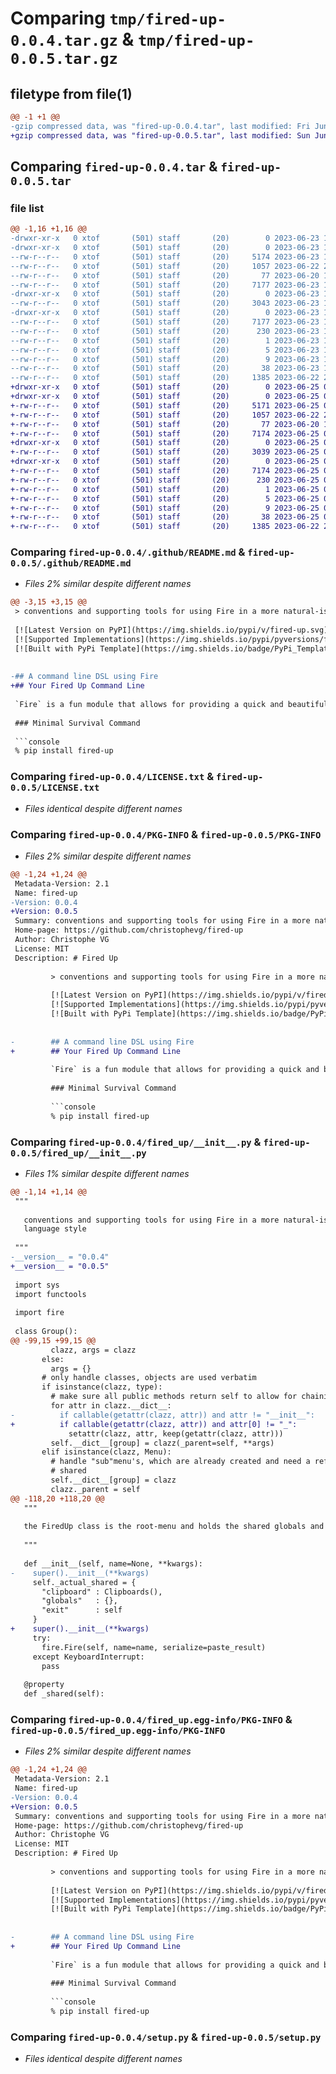# Comparing `tmp/fired-up-0.0.4.tar.gz` & `tmp/fired-up-0.0.5.tar.gz`

## filetype from file(1)

```diff
@@ -1 +1 @@
-gzip compressed data, was "fired-up-0.0.4.tar", last modified: Fri Jun 23 13:46:10 2023, max compression
+gzip compressed data, was "fired-up-0.0.5.tar", last modified: Sun Jun 25 07:09:45 2023, max compression
```

## Comparing `fired-up-0.0.4.tar` & `fired-up-0.0.5.tar`

### file list

```diff
@@ -1,16 +1,16 @@
-drwxr-xr-x   0 xtof       (501) staff       (20)        0 2023-06-23 13:46:10.024715 fired-up-0.0.4/
-drwxr-xr-x   0 xtof       (501) staff       (20)        0 2023-06-23 13:46:10.023804 fired-up-0.0.4/.github/
--rw-r--r--   0 xtof       (501) staff       (20)     5174 2023-06-23 13:44:41.000000 fired-up-0.0.4/.github/README.md
--rw-r--r--   0 xtof       (501) staff       (20)     1057 2023-06-22 20:12:57.000000 fired-up-0.0.4/LICENSE.txt
--rw-r--r--   0 xtof       (501) staff       (20)       77 2023-06-20 11:24:03.000000 fired-up-0.0.4/MANIFEST.in
--rw-r--r--   0 xtof       (501) staff       (20)     7177 2023-06-23 13:46:10.024601 fired-up-0.0.4/PKG-INFO
-drwxr-xr-x   0 xtof       (501) staff       (20)        0 2023-06-23 13:46:10.023921 fired-up-0.0.4/fired_up/
--rw-r--r--   0 xtof       (501) staff       (20)     3043 2023-06-23 13:44:51.000000 fired-up-0.0.4/fired_up/__init__.py
-drwxr-xr-x   0 xtof       (501) staff       (20)        0 2023-06-23 13:46:10.024436 fired-up-0.0.4/fired_up.egg-info/
--rw-r--r--   0 xtof       (501) staff       (20)     7177 2023-06-23 13:46:09.000000 fired-up-0.0.4/fired_up.egg-info/PKG-INFO
--rw-r--r--   0 xtof       (501) staff       (20)      230 2023-06-23 13:46:10.000000 fired-up-0.0.4/fired_up.egg-info/SOURCES.txt
--rw-r--r--   0 xtof       (501) staff       (20)        1 2023-06-23 13:46:09.000000 fired-up-0.0.4/fired_up.egg-info/dependency_links.txt
--rw-r--r--   0 xtof       (501) staff       (20)        5 2023-06-23 13:46:09.000000 fired-up-0.0.4/fired_up.egg-info/requires.txt
--rw-r--r--   0 xtof       (501) staff       (20)        9 2023-06-23 13:46:09.000000 fired-up-0.0.4/fired_up.egg-info/top_level.txt
--rw-r--r--   0 xtof       (501) staff       (20)       38 2023-06-23 13:46:10.024751 fired-up-0.0.4/setup.cfg
--rw-r--r--   0 xtof       (501) staff       (20)     1385 2023-06-22 20:20:12.000000 fired-up-0.0.4/setup.py
+drwxr-xr-x   0 xtof       (501) staff       (20)        0 2023-06-25 07:09:45.474934 fired-up-0.0.5/
+drwxr-xr-x   0 xtof       (501) staff       (20)        0 2023-06-25 07:09:45.474027 fired-up-0.0.5/.github/
+-rw-r--r--   0 xtof       (501) staff       (20)     5171 2023-06-25 07:00:13.000000 fired-up-0.0.5/.github/README.md
+-rw-r--r--   0 xtof       (501) staff       (20)     1057 2023-06-22 20:12:57.000000 fired-up-0.0.5/LICENSE.txt
+-rw-r--r--   0 xtof       (501) staff       (20)       77 2023-06-20 11:24:03.000000 fired-up-0.0.5/MANIFEST.in
+-rw-r--r--   0 xtof       (501) staff       (20)     7174 2023-06-25 07:09:45.474818 fired-up-0.0.5/PKG-INFO
+drwxr-xr-x   0 xtof       (501) staff       (20)        0 2023-06-25 07:09:45.474141 fired-up-0.0.5/fired_up/
+-rw-r--r--   0 xtof       (501) staff       (20)     3039 2023-06-25 06:57:57.000000 fired-up-0.0.5/fired_up/__init__.py
+drwxr-xr-x   0 xtof       (501) staff       (20)        0 2023-06-25 07:09:45.474643 fired-up-0.0.5/fired_up.egg-info/
+-rw-r--r--   0 xtof       (501) staff       (20)     7174 2023-06-25 07:09:45.000000 fired-up-0.0.5/fired_up.egg-info/PKG-INFO
+-rw-r--r--   0 xtof       (501) staff       (20)      230 2023-06-25 07:09:45.000000 fired-up-0.0.5/fired_up.egg-info/SOURCES.txt
+-rw-r--r--   0 xtof       (501) staff       (20)        1 2023-06-25 07:09:45.000000 fired-up-0.0.5/fired_up.egg-info/dependency_links.txt
+-rw-r--r--   0 xtof       (501) staff       (20)        5 2023-06-25 07:09:45.000000 fired-up-0.0.5/fired_up.egg-info/requires.txt
+-rw-r--r--   0 xtof       (501) staff       (20)        9 2023-06-25 07:09:45.000000 fired-up-0.0.5/fired_up.egg-info/top_level.txt
+-rw-r--r--   0 xtof       (501) staff       (20)       38 2023-06-25 07:09:45.474975 fired-up-0.0.5/setup.cfg
+-rw-r--r--   0 xtof       (501) staff       (20)     1385 2023-06-22 20:20:12.000000 fired-up-0.0.5/setup.py
```

### Comparing `fired-up-0.0.4/.github/README.md` & `fired-up-0.0.5/.github/README.md`

 * *Files 2% similar despite different names*

```diff
@@ -3,15 +3,15 @@
 > conventions and supporting tools for using Fire in a more natural-ish style
 
 [![Latest Version on PyPI](https://img.shields.io/pypi/v/fired-up.svg)](https://pypi.python.org/pypi/fired-up/)
 [![Supported Implementations](https://img.shields.io/pypi/pyversions/fired-up.svg)](https://pypi.python.org/pypi/fired-up/)
 [![Built with PyPi Template](https://img.shields.io/badge/PyPi_Template-v0.2.0-blue.svg)](https://github.com/christophevg/pypi-template)
 
 
-## A command line DSL using Fire
+## Your Fired Up Command Line
 
 `Fire` is a fun module that allows for providing a quick and beautiful command line interface on top of a Python module. `Fired Up` adds some baseclasses and conventions to make this experience even more fun, by adding the possibility to chain multiple top-level commands/classes, using a shared clipboard.
 
 ### Minimal Survival Command
 
 ```console
 % pip install fired-up
```

### Comparing `fired-up-0.0.4/LICENSE.txt` & `fired-up-0.0.5/LICENSE.txt`

 * *Files identical despite different names*

### Comparing `fired-up-0.0.4/PKG-INFO` & `fired-up-0.0.5/PKG-INFO`

 * *Files 2% similar despite different names*

```diff
@@ -1,24 +1,24 @@
 Metadata-Version: 2.1
 Name: fired-up
-Version: 0.0.4
+Version: 0.0.5
 Summary: conventions and supporting tools for using Fire in a more natural-ish language style
 Home-page: https://github.com/christophevg/fired-up
 Author: Christophe VG
 License: MIT
 Description: # Fired Up
         
         > conventions and supporting tools for using Fire in a more natural-ish style
         
         [![Latest Version on PyPI](https://img.shields.io/pypi/v/fired-up.svg)](https://pypi.python.org/pypi/fired-up/)
         [![Supported Implementations](https://img.shields.io/pypi/pyversions/fired-up.svg)](https://pypi.python.org/pypi/fired-up/)
         [![Built with PyPi Template](https://img.shields.io/badge/PyPi_Template-v0.2.0-blue.svg)](https://github.com/christophevg/pypi-template)
         
         
-        ## A command line DSL using Fire
+        ## Your Fired Up Command Line
         
         `Fire` is a fun module that allows for providing a quick and beautiful command line interface on top of a Python module. `Fired Up` adds some baseclasses and conventions to make this experience even more fun, by adding the possibility to chain multiple top-level commands/classes, using a shared clipboard.
         
         ### Minimal Survival Command
         
         ```console
         % pip install fired-up
```

### Comparing `fired-up-0.0.4/fired_up/__init__.py` & `fired-up-0.0.5/fired_up/__init__.py`

 * *Files 1% similar despite different names*

```diff
@@ -1,14 +1,14 @@
 """
 
   conventions and supporting tools for using Fire in a more natural-ish
   language style
 
 """
-__version__ = "0.0.4"
+__version__ = "0.0.5"
 
 import sys
 import functools
 
 import fire
 
 class Group():
@@ -99,15 +99,15 @@
         clazz, args = clazz
       else:
         args = {}
       # only handle classes, objects are used verbatim
       if isinstance(clazz, type):
         # make sure all public methods return self to allow for chaining
         for attr in clazz.__dict__:
-          if callable(getattr(clazz, attr)) and attr != "__init__":
+          if callable(getattr(clazz, attr)) and attr[0] != "_":
             setattr(clazz, attr, keep(getattr(clazz, attr)))
         self.__dict__[group] = clazz(_parent=self, **args)
       elif isinstance(clazz, Menu):
         # handle "sub"menu's, which are already created and need a ref to the
         # shared
         self.__dict__[group] = clazz
         clazz._parent = self
@@ -118,20 +118,20 @@
   """
   
   the FiredUp class is the root-menu and holds the shared globals and clipboard
   
   """
   
   def __init__(self, name=None, **kwargs):
-    super().__init__(**kwargs)
     self._actual_shared = {
       "clipboard" : Clipboards(),
       "globals"   : {},
       "exit"      : self
     }
+    super().__init__(**kwargs)
     try:
       fire.Fire(self, name=name, serialize=paste_result)
     except KeyboardInterrupt:
       pass
 
   @property
   def _shared(self):
```

### Comparing `fired-up-0.0.4/fired_up.egg-info/PKG-INFO` & `fired-up-0.0.5/fired_up.egg-info/PKG-INFO`

 * *Files 2% similar despite different names*

```diff
@@ -1,24 +1,24 @@
 Metadata-Version: 2.1
 Name: fired-up
-Version: 0.0.4
+Version: 0.0.5
 Summary: conventions and supporting tools for using Fire in a more natural-ish language style
 Home-page: https://github.com/christophevg/fired-up
 Author: Christophe VG
 License: MIT
 Description: # Fired Up
         
         > conventions and supporting tools for using Fire in a more natural-ish style
         
         [![Latest Version on PyPI](https://img.shields.io/pypi/v/fired-up.svg)](https://pypi.python.org/pypi/fired-up/)
         [![Supported Implementations](https://img.shields.io/pypi/pyversions/fired-up.svg)](https://pypi.python.org/pypi/fired-up/)
         [![Built with PyPi Template](https://img.shields.io/badge/PyPi_Template-v0.2.0-blue.svg)](https://github.com/christophevg/pypi-template)
         
         
-        ## A command line DSL using Fire
+        ## Your Fired Up Command Line
         
         `Fire` is a fun module that allows for providing a quick and beautiful command line interface on top of a Python module. `Fired Up` adds some baseclasses and conventions to make this experience even more fun, by adding the possibility to chain multiple top-level commands/classes, using a shared clipboard.
         
         ### Minimal Survival Command
         
         ```console
         % pip install fired-up
```

### Comparing `fired-up-0.0.4/setup.py` & `fired-up-0.0.5/setup.py`

 * *Files identical despite different names*


